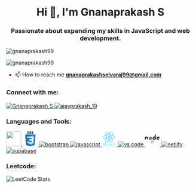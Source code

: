 <h1 align="center">Hi 👋, I'm Gnanaprakash S</h1>
<h3 align="center">Passionate about expanding my skills in JavaScript and web development.</h3>

<p align="left"> <img src="https://komarev.com/ghpvc/?username=ajay1931&label=Profile%20views&color=0e75b6&style=flat" alt="gnanaprakash99" /> </p>

<p align="left"> <img src="https://github-profile-trophy.vercel.app/?username=ajay1931&theme=onedark" alt="gnanaprakash99" /> </p>


- 📫 How to reach me **gnanaprakashselvaraj99@gmail.com**

<h3 align="left">Connect with me:</h3>
<p align="left">
<a href="https://www.linkedin.com/in/gnanaprakash9191" target="blank">
  <img align="center" src="https://raw.githubusercontent.com/rahuldkjain/github-profile-readme-generator/master/src/images/icons/Social/linked-in-alt.svg" alt="Gnanaprakash S" height="30" width="40" />
</a>
<a href="https://www.instagram.com/ajayprakash_19/" target="blank">
  <img align="center" src="https://raw.githubusercontent.com/rahuldkjain/github-profile-readme-generator/master/src/images/icons/Social/instagram.svg" alt="ajayprakash_19" height="30" width="40" />
</a>
</p>

<h3 align="left">Languages and Tools:</h3>
<p align="left">
  <a href="https://www.w3schools.com/html/" target="_blank" rel="noreferrer">
    <img src="https://github.com/user-attachments/assets/94f308cf-5a27-463d-9f30-da3995f8ac32" height="40" width="40">  
  </a> 
  <a href="https://www.w3schools.com/css/" target="_blank" rel="noreferrer">
    <img src="https://raw.githubusercontent.com/github/explore/6c6508f34230f0ac0d49e847a326429eefbfc030/topics/css/css.png" height="40" width="40">
  </a> 
  <a href="https://www.w3schools.com/bootstrap/" target="_blank" rel="noreferrer">
    <img src="https://img.icons8.com/color/48/000000/bootstrap.png" alt="bootstrap" height="40" width="40">
  </a> 
  <a href="https://www.w3schools.com/js/" target="_blank" rel="noreferrer">
    <img src="https://img.icons8.com/color/48/000000/javascript.png" alt="javascript" height="40" width="40">
  </a> 
  <a href="https://www.w3schools.com/react/" target="_blank" rel="noreferrer">
    <img src="https://raw.githubusercontent.com/devicons/devicon/master/icons/react/react-original-wordmark.svg" alt="react" height="40" width="40">
  </a> 
  <a href="https://code.visualstudio.com/" target="_blank" rel="noreferrer">
    <img src="https://img.icons8.com/color/48/000000/visual-studio-code-2019.png" alt="vs code" height="40" width="40">
  </a> 
  <a href="https://www.w3schools.com/nodejs/" target="_blank" rel="noreferrer">
    <img src="https://raw.githubusercontent.com/devicons/devicon/master/icons/nodejs/nodejs-original-wordmark.svg" alt="nodejs"  height="40" width="40">
  </a> 
  <a href="https://www.netlify.com/" target="_blank" rel="noreferrer">
    <img src="https://img.shields.io/badge/Netlify-00C7B7?style=for-the-badge&logo=netlify&logoColor=white" alt="netlify"  height="40" >
  </a> 
  <a href="https://supabase.com/" target="_blank" rel="noreferrer">
    <img src="https://cdn.prod.website-files.com/655b60964be1a1b36c746790/655b60964be1a1b36c746d41_646dfce3b9c4849f6e401bff_supabase-logo-icon_1.png" alt="supabase"  height="40" width="40">
  </a>
</p>

<h3>Leetcode:</h3>

![LeetCode Stats](https://leetcard.jacoblin.cool/prakash1931?theme=radical&font=Roboto%20Serif&ext=contest)
